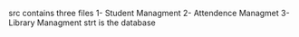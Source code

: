 src contains three files
1- Student Managment
2- Attendence Managmet
3- Library Managment
strt is the database
